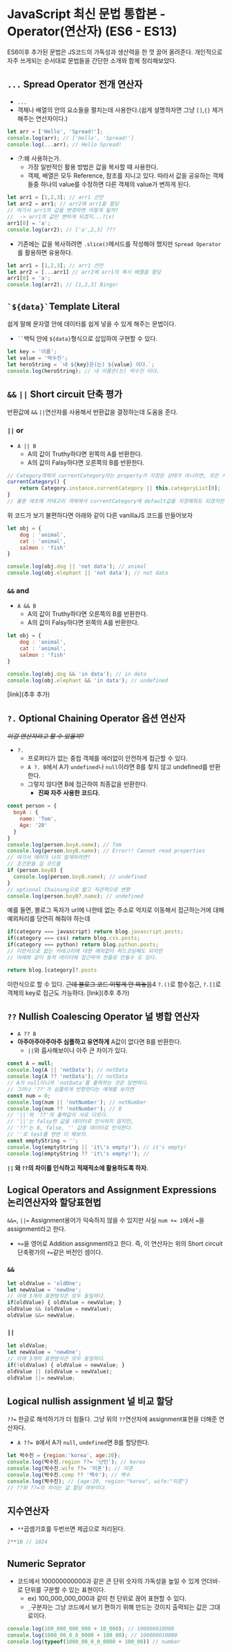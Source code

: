# JavaScript 최신 문법 통합본 - Operator(연산자) (ES6 - ES13)

ES6이후 추가된 문법은 JS코드의 가독성과 생산력을 한 껏 끌어 올려준다.
개인적으로 자주 쓰게되는 순서대로 문법들을 간단한 소개와 함께 정리해보았다.

## `...` Spread Operator 전개 연산자
- `...`
- 객체나 배열의 안의 요소들을 펼치는데 사용한다.(쉽게 설명하자면 그냥 `[]`,`{}` 제거해주는 연산자이다.)
```javascript
let arr = ['Hello', 'Spread!'];
console.log(arr); // ['Hello', 'Spread!']
console.log(...arr); // Hello Spread!
```

- :?:왜 사용하는가.
  - 가장 일반적인 활용 방법은 값을 복사할 때 사용한다.
  - 객체, 배열은 모두 Reference, 참조를 지니고 있다. 따라서 값을 공유하는 객체들중 하나의 value를 수정하면 다른 객체의 value가 변하게 된다.
```javascript
let arr1 = [1,2,3]; // arr1 선언
let arr2 = arr1; // arr2에 arr1을 할당
// 여기서 arr1의 값을 변경하면 어떻게 될까?
//  -> arr1의 값만 변하게 되겠지...?(x)
arr1[0] = 'a';
console.log(arr2); // ['a',2,3] ???
```

- 기존에는 값을 복사하려면 `.slice()`메서드를 작성해야 했지만 `Spread Operator`를 활용하면 유용하다.
```javascript
let arr1 = [1,2,3]; // arr1 선언
let arr2 = [...arr1] // arr2에 arr1의 복사 배열을 할당
arr1[0] = 'a';
console.log(arr2); // [1,2,3] Bingo!
```

## `` `${data}` ``Template Literal
쉽게 말해 문자열 안에 데이터를 쉽게 넣을 수 있게 해주는 문법이다.
- ` `` `백틱 안에 `${data}`형식으로 삽입하여 구현할 수 있다.
```javascript
let key = '이름';
let value = '박수진';
let heroString = `내 ${key}은(는) ${value} 이다.`;
console.log(heroString); // 내 이름은(는) 박수진 이다.
```

## `&&` `||` Short circuit 단축 평가
반환값에 `&&` `||`연산자를 사용해서 반환값을 결정하는데 도움을 준다.
### `||` or
- `A || B`
  - A의 값이 Truthy하다면 왼쪽의 A를 반환한다.
  - A의 값이 Falsy하다면 오른쪽의 B를 반환한다.
```javascript
// Category객체의 currentCategory라는 property가 지정된 상태가 아니라면, 모든 카테고리 List의 0번째 index를 가져오는 함수이다.(vue)
currentCategory() {
	return Category.instance.currentCategory || this.categoryList[0];
}
// 물론 애초에 카테고리 객체에서 currentCategory에 default값을 지정해줘도 되겠지만 API에서 준 데이터에 없으니 까라면 까야한다.
```
위 코드가 보기 불편하다면 아래와 같이 다른 vanillaJS 코드를 만들어보자
```javascript
let obj = {
	dog : 'animal',
	cat : 'animal',
	salmon : 'fish'
}

console.log(obj.dog || 'not data'); // animal
console.log(obj.elephant || 'not data'); // not data
```

### `&&` and
- `A && B`
  - A의 값이 Truthy하다면 오른쪽의 B를 반환한다.
  - A의 값이 Falsy하다면 왼쪽의 A를 반환한다.
```javascript
let obj = {
	dog : 'animal',
	cat : 'animal',
	salmon : 'fish'
}

console.log(obj.dog && 'in data'); // in data
console.log(obj.elephant && 'in data'); // undefined
```
[link](추후 추가)

## `?.` Optional Chaining Operator 옵션 연산자
~~*이걸 연산자라고 할 수 있을까?*~~
- `?.`
  - 프로퍼티가 없는 중첩 객체를 에러없이 안전하게 접근할 수 있다.
  - `A ?. B`에서 A가 `undefined`나 `null`이라면 B를 찾지 않고 undefined를 반환한다.
  - 그렇지 않다면 B에 접근하여 최종값을 반환한다.
    - **진짜 자주 사용한 코드다.**
```javascript
const person = {
  boyA : {
    name: 'Tom',
    Age: '20'
  }
}
console.log(person.boyA.name); // Tom
console.log(person.boyB.name); // Error!! Cannot read properties
// 여기서 에러가 나지 않게하려면?
// 조건문을 걸 코드를
if (person.boyB) {
  console.log(person.boyB.name); // undefined
}
// optional Chaining으로 짧고 직관적으로 변환
console.log(person.boyB?.name); // undefined
```
예를 들면,
블로그 독자가 url에 나한테 없는 주소로 억지로 이동해서 접근하는거에 대해 예외처리를 당연히 해줘야 하는데
```javascript
if(category === javascript) return blog.javascript.posts;
if(category === css) return blog.css.posts;
if(category === python) return blog.python.posts;
// 이런식으로 없는 카테고리에 대한 예외없이 하드코딩해도 되지만
// 아래와 같이 동적 데이터에 접근하여 한줄로 만들수 도 있다.

return blog.[category]?.posts
```
이런식으로 할 수 있다. ~~근데 블로그 코드 이렇게 안 짜놓음~~4
`?.()`로 함수접근, `?.[]`로 객체의 key로 접근도 가능하다.
[link](추후 추가)

## `??` Nullish Coalescing Operator 널 병합 연산자
- `A ?? B`
- **아주아주아주아주 심플하고 유연하게** A값이 없다면 B를 반환한다.
  - `||`와 흡사해보이나 아주 큰 차이가 있다.
```javascript
const A = null;
console.log(A || 'notData'); // notData
console.log(A ?? 'notData'); // notData
// A가 null이니까 'notData'를 출력하는 것은 당연하다.
// 그러나 '??'가 심플하게 반환한다는 예제를 보자면
const num = 0;
console.log(num || 'notNumber'); // notNumber
console.log(num ?? 'notNumber'); // 0
// '||'와 '??'의 출력값이 서로 다르다.
// '||'는 falsy한 값을 데이터로 인식하지 않지만,
// '??'는 0, false, '' 값을 데이터로 인식한다.
// ''로 test를 한번 더 해보자.
const emptyString = '';
console.log(emptyString || 'it\'s empty!'); // it's empty!
console.log(emptyString ?? 'it\'s empty!'); //
```
**`||` 와 `??`의 차이를 인식하고 적재적소에 활용하도록 하자.**

## Logical Operators and Assignment Expressions 논리연산자와 할당표현법
`&&=`, `||=`
Assignment용어가 익숙하지 않을 수 있지만 사실
`num += 1`에서 `=`을 assignment라고 한다.
- `+=`을 영어로 Addition assignment라고 한다.
즉, 이 연산자는 위의 Short circuit 단축평가의 `+=`같은 버전인 셈이다.
### `&&`
```javascript
let oldValue = 'oldOne';
let newValue = 'newOne';
// 아래 3개의 표현방식은 모두 동일하다.
if(oldValue) { oldValue = newValue; }
oldValue && (oldValue = newValue);
oldValue &&= newValue;
```
### `||`
```javascript
let oldValue;
let newValue = 'newOne';
// 아래 3개의 표현방식은 모두 동일하다.
if(!oldValue) { oldValue = newValue; }
oldValue || (oldValue = newValue);
oldValue ||= newValue;
```

## Logical nullish assignment 널 비교 할당
`??=`
한글로 해석하기가 더 힘들다.
그냥 위의 `??`연산자에 assignment표현을 더해준 연산자다.
- `A ??= B`에서 A가 `null`, `undefined`면 B를 할당한다.
```javascript
let 박수진 = {region:'korea', age:20};
console.log(박수진.region ??= '난민'); // korea
console.log(박수진.wife ??= '미혼'); // 미혼
console.log(박수진.comp ?? '백수'); // 백수
console.log(박수진); // {age:20, region:"korea", wife:"미혼"}
// ??와 ??=의 차이는 값 할당 여부이다.
```

## 지수연산자
- `**`곱셈기호를 두번쓰면 제곱으로 처리된다.
```javascript
2**10 // 1024
```
## Numeric Seprator
- 코드에서 100000000000과 같은 큰 단위 숫자의 가독성을 높일 수 있게 언더바`-`로 단위를 구분할 수 있는 표현이다.
  - ex) 100_000_000_000과 같이 천 단위로 끊어 표현할 수 있다.
  - `_`구분자는 그냥 코드에서 보기 편하기 위해 만드는 것이지 출력되는 값은 그대로이다.

```javascript
console.log(100_000_000_000 + 10_000); // 100000010000
console.log(1000_00_0_0_0000 + 100_00); // 100000010000
console.log(typeof(1000_00_0_0_0000 + 100_00)) // number
```

